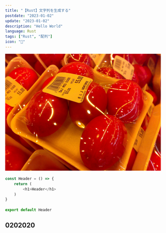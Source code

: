 ```yaml
---
title: "【Rust】文字列を生成する"
postdate: "2023-01-02"
update: "2023-01-02"
description: "Hello World"
language: Rust
tags: ["Rust", "配列"]
icon: "🍧"
---
```


![Chinese Salty Egg](./salty_egg.jpg)

```ts
const Header = () => {
    return (
        <h1>Header</h1>
    )
}

export default Header
```

## 0202020
